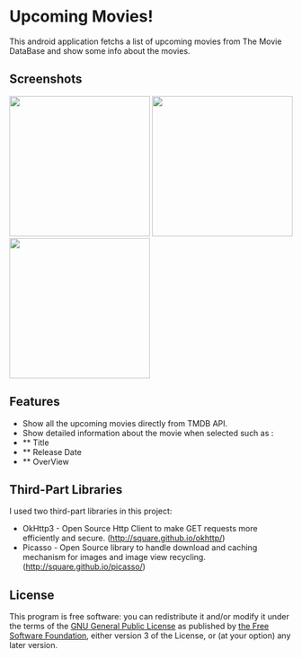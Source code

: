 # Upcoming Movies!
This android application fetchs a list of upcoming movies from The Movie DataBase and show some info about the movies.


## Screenshots
<img src="https://i.imgur.com/YmwJnm1.png" width="250" />
<img src="https://i.imgur.com/jOMj0of.png" width="250" />
<img src="https://i.imgur.com/ldN4Mg3.png" width="250" />


## Features
* Show all the upcoming movies directly from TMDB API.
* Show detailed information about the movie when selected such as :
* ** Title
* ** Release Date
* ** OverView


## Third-Part Libraries
I used two third-part libraries in this project:

* OkHttp3 - Open Source Http Client to make GET requests more efficiently and secure. (http://square.github.io/okhttp/)
* Picasso - Open Source library to handle download and caching mechanism for images and image view recycling. (http://square.github.io/picasso/)


## License
This program is free software: you can redistribute it and/or modify it under the terms of the [GNU General Public License](https://www.gnu.org/licenses/gpl) as published by [the Free Software Foundation](https://www.fsf.org/), either version 3 of the License, or (at your option) any later version.
